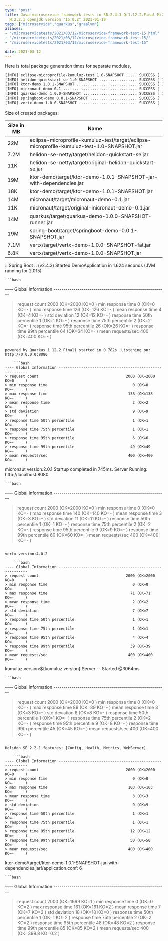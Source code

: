 ```yaml
---
type: "post"
title: Java microservice framework tests in SB:2.4.3 Q:1.12.2.Final M:2.4.0 V:4.0.2
  H:2.2.1 openjdk version "15.0.2" 2021-01-19
tags: ["microservice","quarkus","graalvm"]
aliases:
- "/microservicetests/2021/03/12/microservice-framework-test-15.html"
- "/microservicetests/2021/03/12/microservice-framework-test-15/"
- "/microservicetests/2021/03/12/microservice-framework-test-15"

date: 2021-03-12
---
```

 
Here is total package generation times for separate modules,
```bash
[INFO] eclipse-microprofile-kumuluz-test 1.0-SNAPSHOT ..... SUCCESS [  3.668 s]
[INFO] helidon-quickstart-se 1.0-SNAPSHOT ................. SUCCESS [ 11.804 s]
[INFO] ktor-demo 1.0.1-SNAPSHOT ........................... SUCCESS [ 16.346 s]
[INFO] micronaut-demo 0.1 ................................. SUCCESS [  9.187 s]
[INFO] quarkus-demo 1.0.0-SNAPSHOT ........................ SUCCESS [ 16.340 s]
[INFO] springboot-demo 0.0.1-SNAPSHOT ..................... SUCCESS [  7.975 s]
[INFO] vertx-demo 1.0.0-SNAPSHOT .......................... SUCCESS [  5.231 s]
```
Size of created packages:

| Size in MB |  Name |
|------------|-------|
| 22M | eclipse-microprofile-kumuluz-test/target/eclipse-microprofile-kumuluz-test-1.0-SNAPSHOT.jar |
| 7.2M | helidon-se-netty/target/helidon-quickstart-se.jar |
| 11K | helidon-se-netty/target/original-helidon-quickstart-se.jar |
| 19M | ktor-demo/target/ktor-demo-1.0.1-SNAPSHOT-jar-with-dependencies.jar |
| 18K | ktor-demo/target/ktor-demo-1.0.1-SNAPSHOT.jar |
| 14M | micronaut/target/micronaut-demo-0.1.jar |
| 11K | micronaut/target/original-micronaut-demo-0.1.jar |
| 14M | quarkus/target/quarkus-demo-1.0.0-SNAPSHOT-runner.jar |
| 19M | spring-boot/target/springboot-demo-0.0.1-SNAPSHOT.jar |
| 7.1M | vertx/target/vertx-demo-1.0.0-SNAPSHOT-fat.jar |
| 6.8K | vertx/target/vertx-demo-1.0.0-SNAPSHOT.jar |


:: Spring Boot :: (v2.4.3) Started DemoApplication in 1.624 seconds (JVM running for 2.015)

    ```bash
---- Global Information --------------------------------------------------------
> request count                                       2000 (OK=2000   KO=0     )
> min response time                                      0 (OK=0      KO=-     )
> max response time                                    126 (OK=126    KO=-     )
> mean response time                                     4 (OK=4      KO=-     )
> std deviation                                         12 (OK=12     KO=-     )
> response time 50th percentile                          1 (OK=1      KO=-     )
> response time 75th percentile                          2 (OK=2      KO=-     )
> response time 95th percentile                         26 (OK=26     KO=-     )
> response time 99th percentile                         64 (OK=64     KO=-     )
> mean requests/sec                                    400 (OK=400    KO=-     )
```

powered by Quarkus 1.12.2.Final) started in 0.782s. Listening on: http://0.0.0.0:8080

    ```bash
---- Global Information --------------------------------------------------------
> request count                                       2000 (OK=2000   KO=0     )
> min response time                                      0 (OK=0      KO=-     )
> max response time                                    138 (OK=138    KO=-     )
> mean response time                                     2 (OK=2      KO=-     )
> std deviation                                          9 (OK=9      KO=-     )
> response time 50th percentile                          1 (OK=1      KO=-     )
> response time 75th percentile                          1 (OK=1      KO=-     )
> response time 95th percentile                          6 (OK=6      KO=-     )
> response time 99th percentile                         49 (OK=49     KO=-     )
> mean requests/sec                                    400 (OK=400    KO=-     )
```

micronaut version:2.0.1 Startup completed in 745ms. Server Running: http://localhost:8080

    ```bash
---- Global Information --------------------------------------------------------
> request count                                       2000 (OK=2000   KO=0     )
> min response time                                      0 (OK=0      KO=-     )
> max response time                                    140 (OK=140    KO=-     )
> mean response time                                     3 (OK=3      KO=-     )
> std deviation                                         11 (OK=11     KO=-     )
> response time 50th percentile                          1 (OK=1      KO=-     )
> response time 75th percentile                          2 (OK=2      KO=-     )
> response time 95th percentile                          9 (OK=9      KO=-     )
> response time 99th percentile                         60 (OK=60     KO=-     )
> mean requests/sec                                    400 (OK=400    KO=-     )
```

vertx version:4.0.2

    ```bash
---- Global Information --------------------------------------------------------
> request count                                       2000 (OK=2000   KO=0     )
> min response time                                      0 (OK=0      KO=-     )
> max response time                                     71 (OK=71     KO=-     )
> mean response time                                     2 (OK=2      KO=-     )
> std deviation                                          7 (OK=7      KO=-     )
> response time 50th percentile                          1 (OK=1      KO=-     )
> response time 75th percentile                          1 (OK=1      KO=-     )
> response time 95th percentile                          4 (OK=4      KO=-     )
> response time 99th percentile                         39 (OK=39     KO=-     )
> mean requests/sec                                    400 (OK=400    KO=-     )
```

kumuluz version:${kumuluz.version} Server -- Started @3064ms

    ```bash
---- Global Information --------------------------------------------------------
> request count                                       2000 (OK=2000   KO=0     )
> min response time                                      0 (OK=0      KO=-     )
> max response time                                     89 (OK=89     KO=-     )
> mean response time                                     3 (OK=3      KO=-     )
> std deviation                                          8 (OK=8      KO=-     )
> response time 50th percentile                          1 (OK=1      KO=-     )
> response time 75th percentile                          2 (OK=2      KO=-     )
> response time 95th percentile                          9 (OK=8      KO=-     )
> response time 99th percentile                         45 (OK=45     KO=-     )
> mean requests/sec                                    400 (OK=400    KO=-     )
```

Helidon SE 2.2.1 features: [Config, Health, Metrics, WebServer]

    ```bash
---- Global Information --------------------------------------------------------
> request count                                       2000 (OK=2000   KO=0     )
> min response time                                      0 (OK=0      KO=-     )
> max response time                                    103 (OK=103    KO=-     )
> mean response time                                     3 (OK=3      KO=-     )
> std deviation                                          9 (OK=9      KO=-     )
> response time 50th percentile                          1 (OK=1      KO=-     )
> response time 75th percentile                          1 (OK=1      KO=-     )
> response time 95th percentile                         12 (OK=12     KO=-     )
> response time 99th percentile                         50 (OK=50     KO=-     )
> mean requests/sec                                    400 (OK=400    KO=-     )
```

ktor-demo/target/ktor-demo-1.0.1-SNAPSHOT-jar-with-dependencies.jar!/application.conf: 6

    ```bash
---- Global Information --------------------------------------------------------
> request count                                       2000 (OK=1999   KO=1     )
> min response time                                      0 (OK=0      KO=2     )
> max response time                                    161 (OK=161    KO=2     )
> mean response time                                     7 (OK=7      KO=2     )
> std deviation                                         18 (OK=18     KO=0     )
> response time 50th percentile                          1 (OK=1      KO=2     )
> response time 75th percentile                          2 (OK=2      KO=2     )
> response time 95th percentile                         48 (OK=48     KO=2     )
> response time 99th percentile                         85 (OK=85     KO=2     )
> mean requests/sec                                    400 (OK=399.8  KO=0.2   )
```
